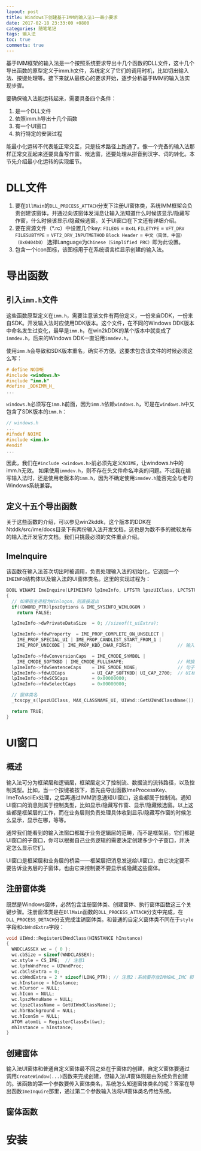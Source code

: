 ```yaml
---
layout: post
title: Windows下创建基于IMM的输入法1——最小要求
date: 2017-02-18 23:33:00 +0800
categories: 随笔笔记
tags: 输入法
toc: true
comments: true
---
```

基于IMM框架的输入法是一个按照系统要求导出十几个函数的DLL文件，这十几个导出函数的原型定义于imm.h文件，系统定义了它们的调用时机，比如切出输入法、按键处理等。接下来就从最核心的要求开始，逐步分析基于IMM的输入法实现步骤。
<!-- more -->
要确保输入法能运转起来，需要具备四个条件：
1. 是一个DLL文件
2. 依照imm.h导出十几个函数
3. 有一个UI窗口
4. 执行特定的安装过程

能最小化运转不代表能正常交互，只是技术路径上跑通了。像一个完备的输入法那样正常交互起来还要具备写作窗、候选窗，还要处理从拼音到汉字、词的转化。本节先介绍最小化运转的实现细节。

# DLL文件
1. 要在`DllMain`的`DLL_PROCESS_ATTACH`分支下注册UI窗体类，系统IMM框架会负责创建该窗体，并通过向该窗体发消息让输入法知道什么时候该显示/隐藏写作窗，什么时候该显示/隐藏候选窗。关于UI窗口在下文还有详细介绍。
2. 要在资源文件（*.rc）中设置几个key:
`FILEOS` = `0x4L`
`FILETYPE` = `VFT_DRV`
`FILESUBTYPE` = `VFT2_DRV_INPUTMETHOD`
`Block Header` = `中文（简体，中国）（0x0404b0）` 选择Language为`Chinese（Simplified PRC）`即为此设置。
3. 包含一个icon图标，该图标用于在系统语言栏显示创建的输入法。

# 导出函数
## 引入`imm.h`文件
这些函数原型定义在`imm.h`，需要注意该文件有两份定义，一份来自DDK，一份来自SDK。开发输入法时应使用DDK版本。这个文件，在不同的Windows DDK版本中命名发生过变化，最早是`imm.h`，在win2kDDK的某个版本中就变成了`immdev.h`，后来的Windows DDK一直沿用`immdev.h`。

使用`imm.h`会导致和SDK版本重名，确实不方便。这要求包含该文件的时候必须这么写：
``` c++
# define NOIME
#include <windows.h>
#include "imm.h"
#define _DDKIMM_H_
...
```
`windows.h`必须写在`imm.h`前面，因为`imm.h`依赖`windows.h`，可是在`windows.h`中又包含了SDK版本的`imm.h`：
``` c++
// windows.h
...
#ifndef NOIME
#include <imm.h>
#endif
...
```
因此，我们在`#include <windows.h>`前必须先定义`NOIME`，让windows.h中的imm.h无效。
如果使用`immdev.h`，则不存在头文件命名冲突的问题。不过我在编写输入法时，还是使用老版本的`imm.h`，因为不确定使用`immdev.h`能否完全与老的Windows系统兼容。
## 定义十五个导出函数
关于这些函数的介绍，可以参见win2kddk，这个版本的DDK在Ntddk/src/ime/docs目录下有两份输入法开发文档，这也是为数不多的微软发布的输入法开发官方文档。我们只挑最必须的文件重点介绍。
## ImeInquire
该函数在输入法首次切出时被调用，负责处理输入法的初始化，它返回一个`IMEINFO`结构体以及输入法的UI窗体类名。这里的实现过程为：
``` c++
BOOL WINAPI ImeInquire(LPIMEINFO lpImeInfo, LPTSTR lpszUIClass, LPCTSTR lpszOptions)
{
  // 如果宿主进程为Winlogon，则直接退出
  if((DWORD_PTR)lpszOptions & IME_SYSINFO_WINLOGON )
    return FALSE;

  lpImeInfo->dwPrivateDataSize  = 0; //sizeof(t_uiExtra);

  lpImeInfo->fdwProperty  = IME_PROP_COMPLETE_ON_UNSELECT | 
    IME_PROP_SPECIAL_UI | IME_PROP_CANDLIST_START_FROM_1 |
    IME_PROP_UNICODE | IME_PROP_KBD_CHAR_FIRST;                 // 输入法属性

  lpImeInfo->fdwConversionCaps  = IME_CMODE_SYMBOL | 
    IME_CMODE_SOFTKBD | IME_CMODE_FULLSHAPE;                    // 转换模式
  lpImeInfo->fdwSentenceCaps    = IME_SMODE_NONE;               // 句子模式
  lpImeInfo->fdwUICaps          = UI_CAP_SOFTKBD| UI_CAP_2700;  // UI标记
  lpImeInfo->fdwSCSCaps         = 0x00000000;
  lpImeInfo->fdwSelectCaps      = 0x00000000;

  // 窗体类名
  _tcscpy_s(lpszUIClass, MAX_CLASSNAME_UI, UIWnd::GetUIWndClassName());

  return TRUE;
}
```

# UI窗口
## 概述
输入法可分为框架层和逻辑层，框架层定义了控制流、数据流的流转路径，以及控制类型。比如，当一个按键被按下，首先由导出函数ImeProcessKey、ImeToAsciiEx处理，之后再通过IMM消息通知UI窗口，这些都属于控制流。通知UI窗口的消息则属于控制类型，比如显示/隐藏写作窗、显示/隐藏候选窗。以上这些都是框架层的工作，而在业务层则负责处理具体收到显示/隐藏写作窗的时候怎么显示，显示在哪，等等。

通常我们能看到的输入法窗口都属于业务逻辑层的范畴，而不是框架层。它们都是UI窗口的子窗口，你可以根据自己业务逻辑的需要决定创建多少个子窗口，并决定怎么显示它们。

UI窗口是框架层和业务层的桥梁——框架层把消息发送给UI窗口，由它决定要不要告诉业务层的子窗体，也由它来控制要不要显示或隐藏这些窗体。

## 注册窗体类
既然是Windows窗体，必然包含注册窗体类、创建窗体、执行窗体函数这三个关键步骤。注册窗体类是在`DllMain`函数的`DLL_PROCESS_ATTACH`分支中完成，在`DLL_PROCESS_DETACH`分支完成注销窗体类。和普通的自定义窗体类不同在于`style`字段和`cbWndExtra`字段：
``` c++
void UIWnd::RegisterUIWndClass(HINSTANCE hInstance)
{
  WNDCLASSEX wc = { 0 };
  wc.cbSize = sizeof(WNDCLASSEX);
  wc.style = CS_IME;  // 注意1
  wc.lpfnWndProc = UIWndProc;
  wc.cbClsExtra = 0;
  wc.cbWndExtra = 2 * sizeof(LONG_PTR); // 注意2：系统要存放IMMGWL_IMC 和 IMMGWL_PRIVATE
  wc.hInstance = hInstance;
  wc.hCursor = NULL;
  wc.hIcon = NULL;
  wc.lpszMenuName = NULL;
  wc.lpszClassName = GetUIWndClassName();
  wc.hbrBackground = NULL;
  wc.hIconSm = NULL;
  ATOM atomUi = RegisterClassEx(&wc);
  mhInstance = hInstance;
}
```
## 创建窗体
输入法UI窗体和普通自定义窗体最不同之处在于窗体的创建，自定义窗体要通过调用`CreateWindow(...)`函数来完成创建，但输入法UI窗体则是由系统负责创建的。该函数的第一个参数要传入窗体类名，系统怎么知道窗体类名的呢？答案在导出函数`ImeInquire`那里，通过第二个参数输入法将UI窗体类名传给系统。

## 窗体函数
# 安装
